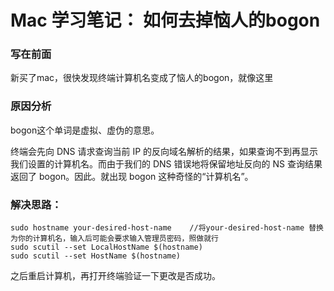 # Mac 学习笔记： 如何去掉恼人的bogon

### 写在前面

新买了mac，很快发现终端计算机名变成了恼人的bogon，就像这里

### 原因分析

bogon这个单词是虚拟、虚伪的意思。

终端会先向 DNS 请求查询当前 IP 的反向域名解析的结果，如果查询不到再显示我们设置的计算机名。而由于我们的 DNS 错误地将保留地址反向的 NS 查询结果返回了 bogon。因此。就出现 bogon 这种奇怪的“计算机名”。

### 解决思路：

```
sudo hostname your-desired-host-name    //将your-desired-host-name 替换为你的计算机名，输入后可能会要求输入管理员密码，照做就行
sudo scutil --set LocalHostName $(hostname)
sudo scutil --set HostName $(hostname)
```
之后重启计算机，再打开终端验证一下更改是否成功。


